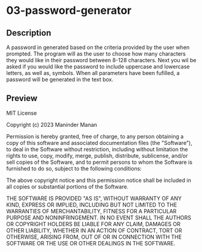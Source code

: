 # 03-password-generator

## Description

A password in generated based on the criteria provided by the user when prompted. 
The program will as the user to choose how many characters they would like in their password between 8-128 characters. Next you wil be asked if you would like the password to include uppercase and lowercase letters, as well as, symbols. When all parameters have been fufilled, a password will be generated in the text box. 

## Preview


MIT License

Copyright (c) 2023 Maninder Manan

Permission is hereby granted, free of charge, to any person obtaining a copy
of this software and associated documentation files (the "Software"), to deal
in the Software without restriction, including without limitation the rights
to use, copy, modify, merge, publish, distribute, sublicense, and/or sell
copies of the Software, and to permit persons to whom the Software is
furnished to do so, subject to the following conditions:

The above copyright notice and this permission notice shall be included in all
copies or substantial portions of the Software.

THE SOFTWARE IS PROVIDED "AS IS", WITHOUT WARRANTY OF ANY KIND, EXPRESS OR
IMPLIED, INCLUDING BUT NOT LIMITED TO THE WARRANTIES OF MERCHANTABILITY,
FITNESS FOR A PARTICULAR PURPOSE AND NONINFRINGEMENT. IN NO EVENT SHALL THE
AUTHORS OR COPYRIGHT HOLDERS BE LIABLE FOR ANY CLAIM, DAMAGES OR OTHER
LIABILITY, WHETHER IN AN ACTION OF CONTRACT, TORT OR OTHERWISE, ARISING FROM,
OUT OF OR IN CONNECTION WITH THE SOFTWARE OR THE USE OR OTHER DEALINGS IN THE
SOFTWARE.
